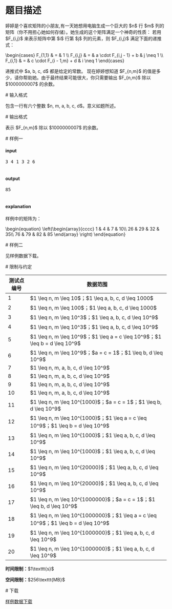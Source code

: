 # 题目描述

<p>婷婷是个喜欢矩阵的小朋友,有一天她想用电脑生成一个巨大的 $n$ 行 $m$ 列的矩阵（你不用担心她如何存储）。她生成的这个矩阵满足一个神奇的性质：
若用 $F_{i,j}$ 来表示矩阵中第 $i$ 行第 $j$ 列的元素，则 $F_{i,j}$ 满足下面的递推式：</p>
<p>\begin{cases}
F_{1,1} &amp; = &amp; 1 \\
F_{i,j} &amp; = &amp; a \cdot F_{i,j - 1} + b &amp; j \neq 1 \\
F_{i,1} &amp; = &amp; c \cdot F_{i - 1,m} + d &amp; i \neq 1
\end{cases}</p>
<p>递推式中 $a, b, c, d$ 都是给定的常数。
现在婷婷想知道 $F_{n,m}$ 的值是多少，请你帮助她。由于最终结果可能很大，你只需要输出 $F_{n,m}$ 除以 $1000000007$ 的余数。</p>
# 输入格式


<p>包含一行有六个整数 $n, m, a, b, c, d$。意义如题所述。</p>
# 输出格式


<p>表示 $F_{n,m}$ 除以 $1000000007$ 的余数。</p>
# 样例一


<h4>input</h4>
<pre>3 4 1 3 2 6

</pre>

<h4>output</h4>
<pre>85

</pre>

<h4>explanation</h4>
<p>样例中的矩阵为：</p>
<p>\begin{equation}
\left(\begin{array}{cccc}
1 &amp; 4 &amp; 7 &amp; 10\\
26 &amp; 29 &amp; 32 &amp; 35\\
76 &amp; 79 &amp; 82 &amp; 85
\end{array}
\right)
\end{equation}</p>
# 样例二


<p>见样例数据下载。</p>
# 限制与约定


<div class="table-responsive">
<table class="table table-bordered table-text-center table-vertical-middle"><thead><tr><th>测试点编号</th>
<th>数据范围</th>
</tr></thead><tbody><tr><td>1</td><td>$1 \leq n, m \leq 10$；$1 \leq a, b, c, d \leq 1000$</td></tr><tr><td>2</td><td>$1 \leq n, m \leq 100$；$1 \leq a, b, c, d \leq 1000$</td></tr><tr><td>3</td><td>$1 \leq n, m \leq 10^3$；$1 \leq a, b, c, d \leq 10^9$</td></tr><tr><td>4</td><td>$1 \leq n, m \leq 10^3$；$1 \leq a, b, c, d \leq 10^9$</td></tr><tr><td>5</td><td>$1 \leq n, m \leq 10^9$；$1 \leq a = c \leq 10^9$；$1 \leq b = d \leq 10^9$</td></tr><tr><td>6</td><td>$1 \leq n, m \leq 10^9$；$a = c = 1$；$1 \leq b, d \leq 10^9$</td></tr><tr><td>7</td><td>$1 \leq n, m, a, b, c, d \leq 10^9$</td></tr><tr><td>8</td><td>$1 \leq n, m, a, b, c, d \leq 10^9$</td></tr><tr><td>9</td><td>$1 \leq n, m, a, b, c, d \leq 10^9$</td></tr><tr><td>10</td><td>$1 \leq n, m, a, b, c, d \leq 10^9$</td></tr><tr><td>11</td><td>$1 \leq n, m \leq 10^{1000}$；$a = c = 1$；$1 \leq b, d \leq 10^9$</td></tr><tr><td>12</td><td>$1 \leq n, m \leq 10^{1000}$；$1 \leq a = c \leq 10^9$；$1 \leq b = d \leq 10^9$</td></tr><tr><td>13</td><td>$1 \leq n, m \leq 10^{1000}$；$1 \leq a, b, c, d \leq 10^9$</td></tr><tr><td>14</td><td>$1 \leq n, m \leq 10^{1000}$；$1 \leq a, b, c, d \leq 10^9$</td></tr><tr><td>15</td><td>$1 \leq n, m \leq 10^{20000}$；$1 \leq a, b, c, d \leq 10^9$</td></tr><tr><td>16</td><td>$1 \leq n, m \leq 10^{20000}$；$1 \leq a, b, c, d \leq 10^9$</td></tr><tr><td>17</td><td>$1 \leq n, m \leq 10^{1000000}$；$a = c = 1$；$1 \leq b, d \leq 10^9$</td></tr><tr><td>18</td><td>$1 \leq n, m \leq 10^{1000000}$；$1 \leq a = c \leq 10^9$；$1 \leq b = d \leq 10^9$</td></tr><tr><td>19</td><td>$1 \leq n, m \leq 10^{1000000}$；$1 \leq a, b, c, d \leq 10^9$</td></tr><tr><td>20</td><td>$1 \leq n, m \leq 10^{1000000}$；$1 \leq a, b, c, d \leq 10^9$</td></tr></tbody></table></div>

<p><strong>时间限制：</strong>$1\texttt{s}$</p>
<p><strong>空间限制：</strong>$256\texttt{MB}$</p>
# 下载


<p><a href="/download.php?type=problem&amp;id=124">样例数据下载</a></p>
